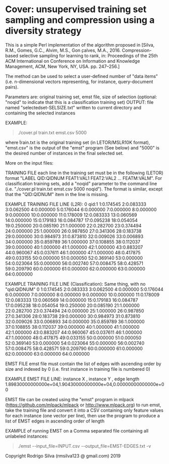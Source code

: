 # Cover: unsupervised training set sampling and compression using a diversity strategy
 
This is a simple Perl implementation of the algorithm proposed in [Silva, R.M., Gomes,  G.C.,  Alvim,  M.S.,  Gon ̧calves,  M.A.,  2016.  Compression-based  selective  sampling  for  learning  to rank, in:  Proceedings of the 25th ACM International on Conference on Information and Knowledge Management, ACM, New York, NY, USA. pp. 247–256.]

The method can be used to select a user-defined number of "data items" (i.e. n-dimensional vectors representing, for instance, query-document pairs).

Parameters are: original training set, emst file, size of selection (optional: "noqid" to indicate that this is a classification training set)
OUTPUT: file named "selectedset-SELSIZE.txt" written to current directory and containing the selected instances
 
EXAMPLE:
> ./cover.pl train.txt emst.csv 5000 

where ẗrain.txt is the original training set (in LETOR/MSLR10K format), "emst.csv" is the output of the "emst" program (See below) and "5000" is the desired number of instances in the final selected set.

 
More on the input files:
 
TRAINING FILE
each line in the training set must be in the following (LETOR) format "LABEL QID:QIDNUM FEAT1:VAL1 FEAT2:VAL2 ... FEATM:VALM". For classification training sets, add a "noqid" parameter to the command line (i.e. "./cover.pl train.txt emst.csv 5000 noqid"). The format is similar, except that the "QID:QIDNUM" item in the line is missing.

EXAMPLE TRAINING FILE LINE (L2R):
0 qid:1 1:0.174545 2:0.083333 3:0.062500 4:0.000000 5:0.176044 6:0.000000 7:0.000000 8:0.000000 9:0.000000 10:0.000000 11:0.178009 12:0.083333 13:0.060569 14:0.000000 15:0.179183 16:0.084787 17:0.095238 18:0.054054 19:0.250000 20:0.085190 21:1.000000 22:0.282700 23:0.374494 24:0.000000 25:1.000000 26:0.987850 27:0.341306 28:0.183738 29:0.000000 30:0.984973 31:0.873810 32:0.009026 33:0.006893 34:0.000000 35:0.859789 36:1.000000 37:0.108855 38:0.112037 39:0.000000 40:1.000000 41:1.000000 42:1.000000 43:0.883207 44:0.960067 45:0.037611 46:1.000000 47:1.000000 48:0.417875 49:0.033155 50:0.000000 51:0.000050 52:0.369140 53:0.000000 54:0.023064 55:0.000000 56:0.002740 57:0.008475 58:0.428571 59:0.209790 60:0.000000 61:0.000000 62:0.000000 63:0.000000 64:0.000000

EXAMPLE TRAINING FILE LINE (Classification): Same thing, with no "qid:QIDNUM"
0 1:0.174545 2:0.083333 3:0.062500 4:0.000000 5:0.176044 6:0.000000 7:0.000000 8:0.000000 9:0.000000 10:0.000000 11:0.178009 12:0.083333 13:0.060569 14:0.000000 15:0.179183 16:0.084787 17:0.095238 18:0.054054 19:0.250000 20:0.085190 21:1.000000 22:0.282700 23:0.374494 24:0.000000 25:1.000000 26:0.987850 27:0.341306 28:0.183738 29:0.000000 30:0.984973 31:0.873810 32:0.009026 33:0.006893 34:0.000000 35:0.859789 36:1.000000 37:0.108855 38:0.112037 39:0.000000 40:1.000000 41:1.000000 42:1.000000 43:0.883207 44:0.960067 45:0.037611 46:1.000000 47:1.000000 48:0.417875 49:0.033155 50:0.000000 51:0.000050 52:0.369140 53:0.000000 54:0.023064 55:0.000000 56:0.002740 57:0.008475 58:0.428571 59:0.209790 60:0.000000 61:0.000000 62:0.000000 63:0.000000 64:0.000000

EMST FILE
emst file must contain the list of edges with ascending order by size and indexed by 0 (i.e. first instance in training file is numbered 0)

EXAMPLE EMST FILE LINE:
instance X	     , instance Y	  , edge length
1.89830000000000e+04,1.90430000000000e+04,0.00000000000000e+00

EMST file can be created using the "emst" program in mlpack (https://github.com/mlpack/mlpack or http://www.mlpack.org)
to run emst, take the training file and convert it into a CSV containing only feature values for each instance (one vector per line), then use the program to produce a list of EMST edges  in ascending order of length

EXAMPLE of running EMST on a Comma separated file containing all unlabeled instances:
> ./emst --input_file=INPUT.csv --output_file=EMST-EDGES.txt -v

Copyright Rodrigo Silva (rmsilva123 @ gmail.com) 2019
